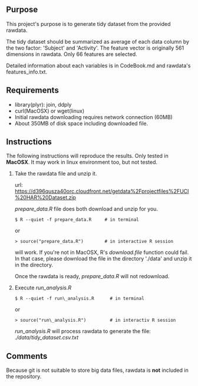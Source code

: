 ## Purpose

This project's purpose is to generate tidy dataset from the provided rawdata.

The tidy dataset should be summarized as average of each data column by the two factor: 'Subject' and 'Activity'. The feature vector is originally 561 dimensions in rawdata. Only 66 features are selected.

Detailed information about each variables is in CodeBook.md and rawdata's features\_info.txt.

## Requirements

* library(plyr): join, ddply
* curl(MacOSX) or wget(linux)
* Initial rawdata downloading requires network connection (60MB)
* About 350MB of disk space including downloaded file.

## Instructions

The following instructions will reproduce the results.
Only tested in **MacOSX**. It may work in linux environment too, but not tested.

1. Take the rawdata file and unzip it.

    url: https://d396qusza40orc.cloudfront.net/getdata%2Fprojectfiles%2FUCI%20HAR%20Dataset.zip

    *prepare_data.R* file does both download and unzip for you.

    `$ R --quiet -f prepare_data.R     # in terminal`

    or

    `> source("prepare_data.R")        # in interactive R session`

    will work. If you're not in MacOSX, R's *download.file* function could fail. In that case, please download the file in the directory './data' and unzip it in the directory.

    Once the rawdata is ready, *prepare_data.R* will not redownload.

2. Execute *run\_analysis.R*

    `$ R --quiet -f run\_analysis.R      # in terminal`

    or

    `> source("run\_analysis.R")         # in interactiv R session`

    *run_analysis.R* will process rawdata to generate the file: *./data/tidy_dataset.csv.txt*

## Comments

Because git is not suitable to store big data files, rawdata is **not** included in the repository.
